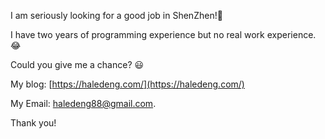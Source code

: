 I am seriously looking for a good job in ShenZhen!🙂

I have two years of programming experience but no real work experience.😂

Could you give me a chance? 😃

My blog: [https://haledeng.com/](https://haledeng.com/)

My Email: haledeng88@gmail.com.

Thank you!
